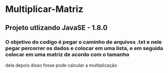 # Multiplicar-Matriz

## Projeto utlizando JavaSE - 1.8.0

### O objetivo do codigo é pegar o caminho de arquivos .txt e nele pegar percorrer os dados e colocar em uma lista, e em seguida colocar em uma matriz de acordo com o tamanho 
dela depois disso fosse pode calcular a multiplicação
